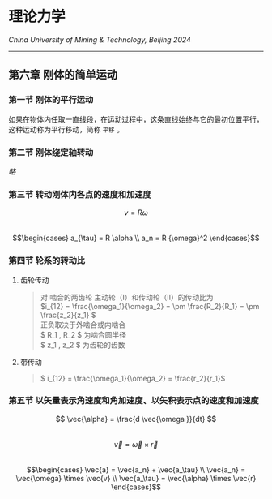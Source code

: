 # 理论力学

*China University of Mining & Technology, Beijing 2024*  

-------------

## 第六章 刚体的简单运动

### 第一节 刚体的平行运动

如果在物体内任取一直线段，在运动过程中，这条直线始终与它的最初位置平行，这种运动称为平行移动，简称 `平移` 。  


### 第二节 刚体绕定轴转动

*略*  

### 第三节 转动刚体内各点的速度和加速度

$$v = R \omega$$  
$$\begin{cases}
    a_{\tau} = R \alpha \\
    a_n = R {\omega}^2
\end{cases}$$  

### 第四节 轮系的转动比

1. 齿轮传动
   > 对 啮合的两齿轮 主动轮（I）和传动轮（II）的传动比为  
   > $i_{12} = \frac{\omega_1}{\omega_2} = \pm \frac{R_2}{R_1} = \pm \frac{z_2}{z_1} $  
   > 正负取决于外啮合或内啮合  
   > $ R_1 , R_2 $ 为啮合圆半径  
   > $ z_1 , z_2 $ 为齿轮的齿数
2. 带传动  
   > $ i_{12} = \frac{\omega_1}{\omega_2} = \frac{r_2}{r_1}$  

### 第五节 以矢量表示角速度和角加速度、以矢积表示点的速度和加速度

$$ \vec{\alpha} = \frac{d \vec{\omega }}{dt} $$  
$$ \vec{v} = \vec{\omega} \times \vec{r}$$  
$$\begin{cases}
    \vec{a} = \vec{a_n} + \vec{a_\tau} \\
    \vec{a_n} = \vec{\omega} \times \vec{v} \\
    \vec{a_\tau} = \vec{\alpha} \times \vec{r}
\end{cases}$$